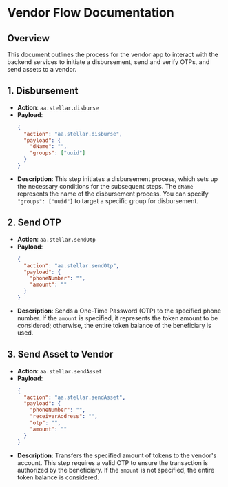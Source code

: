 # Vendor Flow Documentation

## Overview

This document outlines the process for the vendor app to interact with the backend services to initiate a disbursement, send and verify OTPs, and send assets to a vendor.

## 1. Disbursement

- **Action**: `aa.stellar.disburse`
- **Payload**:
  ```json
  {
    "action": "aa.stellar.disburse",
    "payload": {
      "dName": "",
      "groups": ["uuid"]
    }
  }
  ```
- **Description**: This step initiates a disbursement process, which sets up the necessary conditions for the subsequent steps. The `dName` represents the name of the disbursement process. You can specify `"groups": ["uuid"]` to target a specific group for disbursement.

## 2. Send OTP

- **Action**: `aa.stellar.sendOtp`
- **Payload**:
  ```json
  {
    "action": "aa.stellar.sendOtp",
    "payload": {
      "phoneNumber": "",
      "amount": ""
    }
  }
  ```
- **Description**: Sends a One-Time Password (OTP) to the specified phone number. If the `amount` is specified, it represents the token amount to be considered; otherwise, the entire token balance of the beneficiary is used.

## 3. Send Asset to Vendor

- **Action**: `aa.stellar.sendAsset`
- **Payload**:
  ```json
  {
    "action": "aa.stellar.sendAsset",
    "payload": {
      "phoneNumber": "",
      "receiverAddress": "",
      "otp": "",
      "amount": ""
    }
  }
  ```
- **Description**: Transfers the specified amount of tokens to the vendor's account. This step requires a valid OTP to ensure the transaction is authorized by the beneficiary. If the `amount` is not specified, the entire token balance is considered.
